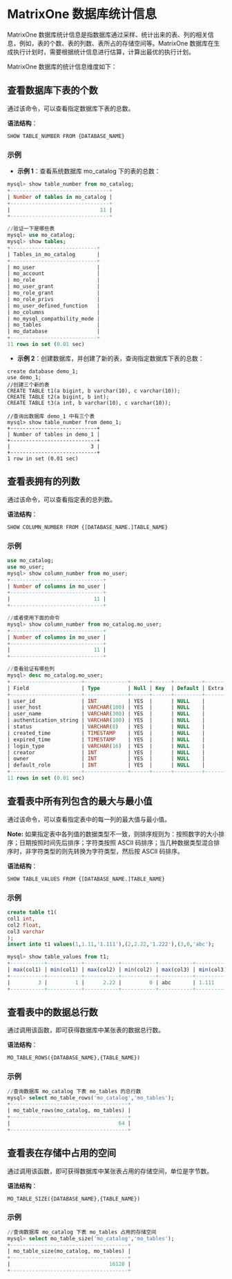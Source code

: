 # MatrixOne 数据库统计信息

MatrixOne 数据库统计信息是指数据库通过采样、统计出来的表、列的相关信息，例如，表的个数、表的列数、表所占的存储空间等。MatrixOne 数据库在生成执行计划时，需要根据统计信息进行估算，计算出最优的执行计划。

MatrixOne 数据库的统计信息维度如下：

## 查看数据库下表的个数

通过该命令，可以查看指定数据库下表的总数。

**语法结构**：

```
SHOW TABLE_NUMBER FROM {DATABASE_NAME}
```

### 示例

- **示例 1**：查看系统数据库 mo_catalog 下的表的总数：

```sql
mysql> show table_number from mo_catalog;
+--------------------------------+
| Number of tables in mo_catalog |
+--------------------------------+
|                             11 |
+--------------------------------+

//验证一下是哪些表
mysql> use mo_catalog;
mysql> show tables;
+----------------------------+
| Tables_in_mo_catalog       |
+----------------------------+
| mo_user                    |
| mo_account                 |
| mo_role                    |
| mo_user_grant              |
| mo_role_grant              |
| mo_role_privs              |
| mo_user_defined_function   |
| mo_columns                 |
| mo_mysql_compatbility_mode |
| mo_tables                  |
| mo_database                |
+----------------------------+
11 rows in set (0.01 sec)
```

- **示例 2**：创建数据库，并创建了新的表，查询指定数据库下表的总数：

```
create database demo_1;
use demo_1;
//创建三个新的表
CREATE TABLE t1(a bigint, b varchar(10), c varchar(10));
CREATE TABLE t2(a bigint, b int);
CREATE TABLE t3(a int, b varchar(10), c varchar(10));

//查询出数据库 demo_1 中有三个表
mysql> show table_number from demo_1;
+----------------------------+
| Number of tables in demo_1 |
+----------------------------+
|                          3 |
+----------------------------+
1 row in set (0.01 sec)
```

## 查看表拥有的列数

通过该命令，可以查看指定表的总列数。

**语法结构**：

```
SHOW COLUMN_NUMBER FROM {[DATABASE_NAME.]TABLE_NAME}
```

### 示例

```sql
use mo_catalog;
use mo_user;
mysql> show column_number from mo_user;
+------------------------------+
| Number of columns in mo_user |
+------------------------------+
|                           11 |
+------------------------------+

//或者使用下面的命令
mysql> show column_number from mo_catalog.mo_user;
+------------------------------+
| Number of columns in mo_user |
+------------------------------+
|                           11 |
+------------------------------+

//查看验证有哪些列
mysql> desc mo_catalog.mo_user;
+-----------------------+--------------+------+------+---------+-------+---------+
| Field                 | Type         | Null | Key  | Default | Extra | Comment |
+-----------------------+--------------+------+------+---------+-------+---------+
| user_id               | INT          | YES  |      | NULL    |       |         |
| user_host             | VARCHAR(100) | YES  |      | NULL    |       |         |
| user_name             | VARCHAR(300) | YES  |      | NULL    |       |         |
| authentication_string | VARCHAR(100) | YES  |      | NULL    |       |         |
| status                | VARCHAR(8)   | YES  |      | NULL    |       |         |
| created_time          | TIMESTAMP    | YES  |      | NULL    |       |         |
| expired_time          | TIMESTAMP    | YES  |      | NULL    |       |         |
| login_type            | VARCHAR(16)  | YES  |      | NULL    |       |         |
| creator               | INT          | YES  |      | NULL    |       |         |
| owner                 | INT          | YES  |      | NULL    |       |         |
| default_role          | INT          | YES  |      | NULL    |       |         |
+-----------------------+--------------+------+------+---------+-------+---------+
11 rows in set (0.01 sec)
```

## 查看表中所有列包含的最大与最小值

通过该命令，可以查看指定表中的每一列的最大值与最小值。

__Note:__ 如果指定表中各列值的数据类型不一致，则排序规则为：按照数字的大小排序；日期按照时间先后排序；字符类按照 ASCII 码排序；当几种数据类型混合排序时，非字符类型的则先转换为字符类型，然后按 ASCII 码排序。

**语法结构**：

```
SHOW TABLE_VALUES FROM {[DATABASE_NAME.]TABLE_NAME}
```

### 示例

```sql
create table t1(
col1 int,
col2 float,
col3 varchar
);
insert into t1 values(1,1.11,'1.111'),(2,2.22,'1.222'),(3,0,'abc');

mysql> show table_values from t1;
+-----------+-----------+-----------+-----------+-----------+-----------+
| max(col1) | min(col1) | max(col2) | min(col2) | max(col3) | min(col3) |
+-----------+-----------+-----------+-----------+-----------+-----------+
|         3 |         1 |      2.22 |         0 | abc       | 1.111     |
+-----------+-----------+-----------+-----------+-----------+-----------+
```

## 查看表中的数据总行数

通过调用该函数，即可获得数据库中某张表的数据总行数。

**语法结构**：

```
MO_TABLE_ROWS({DATABASE_NAME},{TABLE_NAME})
```

### 示例

```sql
//查询数据库 mo_catalog 下表 mo_tables 的总行数
mysql> select mo_table_rows('mo_catalog','mo_tables');
+--------------------------------------+
| mo_table_rows(mo_catalog, mo_tables) |
+--------------------------------------+
|                                   64 |
+--------------------------------------+
```

## 查看表在存储中占用的空间

通过调用该函数，即可获得数据库中某张表占用的存储空间，单位是字节数。

**语法结构**：

```
MO_TABLE_SIZE({DATABASE_NAME},{TABLE_NAME})
```

### 示例

```sql
//查询数据库 mo_catalog 下表 mo_tables 占用的存储空间
mysql> select mo_table_size('mo_catalog','mo_tables');
+--------------------------------------+
| mo_table_size(mo_catalog, mo_tables) |
+--------------------------------------+
|                                16128 |
+--------------------------------------+
```
